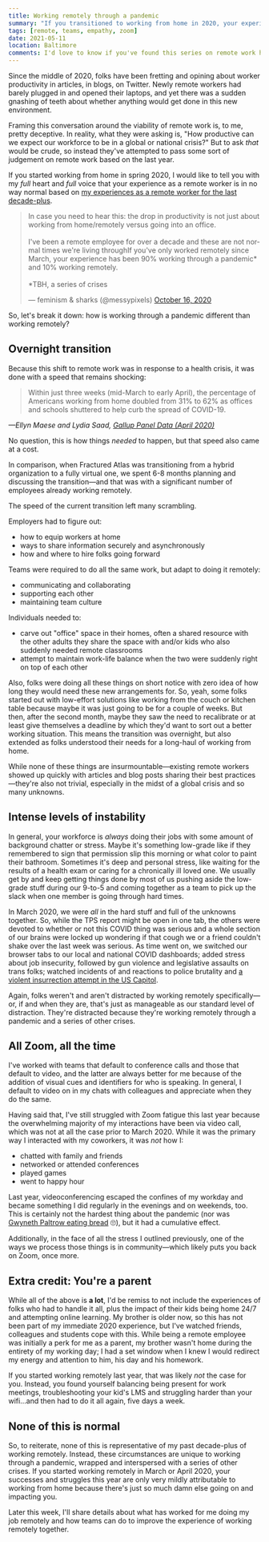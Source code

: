 ```yaml
---
title: Working remotely through a pandemic
summary: "If you transitioned to working from home in 2020, your experience as a remote worker is in no way normal. I know because I've worked remotely for over a decade."
tags: [remote, teams, empathy, zoom]
date: 2021-05-11
location: Baltimore
comments: I'd love to know if you've found this series on remote work helpful.
---
```


Since the middle of 2020, folks have been fretting and opining about worker productivity in articles, in blogs, on Twitter. Newly remote workers had barely plugged in and opened their laptops, and yet there was a sudden gnashing of teeth about whether anything would get done in this new environment.

Framing this conversation around the viability of remote work is, to me, pretty deceptive. In reality, what they were asking is, "How productive can we expect our workforce to be in a global or national crisis?" But to ask _that_ would be crude, so instead they've attempted to pass some sort of judgement on remote work based on the last year.

If you started working from home in spring 2020, I would like to tell you with my _full_ heart and _full_ voice that your experience as a remote worker is in no way normal based on [my experiences as a remote worker for the last decade-plus](/blog/2021/my-remote-journey).

<div class="embed-container twitter">
  <blockquote class="twitter-tweet" data-lang="en"><p lang="en" dir="ltr">In case you need to hear this: the drop in productivity is not just about working from home/remotely versus going into an office.<br><br>I've been a remote employee for over a decade and these are not normal times we're living throughIf you&#39;ve only worked remotely since March, your experience has been 90% working through a pandemic* and 10% working remotely.<br><br>*TBH, a series of crises</p>&mdash; feminism &amp; sharks (@messypixels) <a href="https://twitter.com/messypixels/status/1316950402462601217?ref_src=twsrc%5Etfw">October 16, 2020</a></blockquote> <script async src="https://platform.twitter.com/widgets.js" charset="utf-8"></script>
</div>

So, let's break it down: how is working through a pandemic different than working remotely?

## Overnight transition

Because this shift to remote work was in response to a health crisis, it was done with a speed that remains shocking:

> Within just three weeks (mid-March to early April), the percentage of Americans working from home doubled from 31% to 62% as offices and schools shuttered to help curb the spread of COVID-19.

<cite>&mdash;Ellyn Maese and Lydia Saad, [Gallup Panel Data (April 2020)](https://news.gallup.com/poll/339824/pandemic-affected-work-life.aspx)</cite>

No question, this is how things _needed_ to happen, but that speed also came at a cost.

In comparison, when Fractured Atlas was transitioning from a hybrid organization to a fully virtual one, we spent 6-8 months planning and discussing the transition&mdash;and that was with a significant number of employees already working remotely.

The speed of the current transition left many scrambling.

Employers had to figure out:

- how to equip workers at home
- ways to share information securely and asynchronously
- how and where to hire folks going forward

Teams were required to do all the same work, but adapt to doing it remotely:

- communicating and collaborating
- supporting each other
- maintaining team culture

Individuals needed to:

- carve out "office" space in their homes, often a shared resource with the other adults they share the space with and/or kids who also suddenly needed remote classrooms
- attempt to maintain work-life balance when the two were suddenly right on top of each other

Also, folks were doing all these things on short notice with zero idea of how long they would need these new arrangements for. So, yeah, some folks started out with low-effort solutions like working from the couch or kitchen table because maybe it was just going to be for a couple of weeks. But then, after the second month, maybe they saw the need to recalibrate or at least give themselves a deadline by which they'd want to sort out a better working situation. This means the transition was overnight, but also extended as folks understood their needs for a long-haul of working from home.

While none of these things are insurmountable&mdash;existing remote workers showed up quickly with articles and blog posts sharing their best practices&mdash;they're also not trivial, especially in the midst of a global crisis and so many unknowns.

## Intense levels of instability

In general, your workforce is _always_ doing their jobs with some amount of background chatter or stress. Maybe it's something low-grade like if they remembered to sign that permission slip this morning or what color to paint their bathroom. Sometimes it's deep and personal stress, like waiting for the results of a health exam or caring for a chronically ill loved one. We usually get by and keep getting things done by most of us pushing aside the low-grade stuff during our 9-to-5 and coming together as a team to pick up the slack when one member is going through hard times.

In March 2020, we were _all_ in the hard stuff and full of the unknowns together. So, while the TPS report might be open in one tab, the others were devoted to whether or not this COVID thing was serious and a whole section of our brains were locked up wondering if that cough we or a friend couldn't shake over the last week was serious. As time went on, we switched our browser tabs to our local and national COVID dashboards; added stress about job insecurity, followed by gun violence and legislative assaults on trans folks; watched incidents of and reactions to police brutality and [a violent insurrection attempt in the US Capitol](/blog/2021/leading-with-humanity/).

Again, folks weren't and aren't distracted by working remotely specifically&mdash;or, if and when they are, that's just as manageable as our standard level of distraction. They're distracted because they're working remotely through a pandemic and a series of other crises.

## All Zoom, all the time

I've worked with teams that default to conference calls and those that default to video, and the latter are always better for me because of the addition of visual cues and identifiers for who is speaking. In general, I default to video on in my chats with colleagues and appreciate when they do the same.

Having said that, I've still struggled with Zoom fatigue this last year because the overwhelming majority of my interactions have been via video call, which was not at all the case prior to March 2020. While it was the primary way I interacted with my coworkers, it was _not_ how I:

- chatted with family and friends
- networked or attended conferences
- played games
- went to happy hour

Last year, videoconferencing escaped the confines of my workday and became something I did regularly in the evenings and on weekends, too. This is certainly not the hardest thing about the pandemic (nor was [Gwyneth Paltrow eating bread](https://www.theguardian.com/lifeandstyle/2021/may/10/gwyneth-paltrow-pandemic-lowest-point) 🙄), but it had a cumulative effect.

Additionally, in the face of all the stress I outlined previously, one of the ways we process those things is in community&mdash;which likely puts you back on Zoom, once more.

## Extra credit: You're a parent

While all of the above is **a lot**, I'd be remiss to not include the experiences of folks who had to handle it all, plus the impact of their kids being home 24/7 and attempting online learning. My brother is older now, so this has not been part of my immediate 2020 experience, but I've watched friends, colleagues and students cope with this. While being a remote employee was initially a perk for me as a parent, my brother wasn't home during the entirety of my working day; I had a set window when I knew I would redirect my energy and attention to him, his day and his homework.

If you started working remotely last year, that was likely _not_ the case for you. Instead, you found yourself balancing being present for work meetings, troubleshooting your kid's LMS and struggling harder than your wifi&hellip;and then had to do it all again, five days a week.

## None of this is normal

So, to reiterate, none of this is representative of my past decade-plus of working remotely. Instead, these circumstances are unique to working through a pandemic, wrapped and interspersed with a series of other crises. If you started working remotely in March or April 2020, your successes and struggles this year are only very mildly attributable to working from home because there's just so much damn else going on and impacting you.

Later this week, I'll share details about what has worked for me doing my job remotely and how teams can do to improve the experience of working remotely together.
